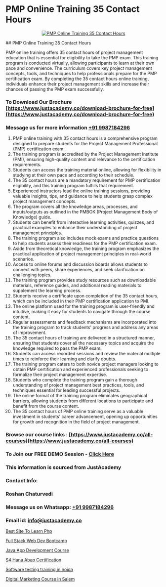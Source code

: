 # PMP Online Training 35 Contact Hours

<p align="center">
  <a href="https://justacademy.co/course-detail/pmp-certification-training">
    <img src="https://justacademy.co/storage2/course_image/1709713463_course_image.webp" alt="PMP Online Training 35 Contact Hours">
  </a>
</p>
## PMP Online Training 35 Contact Hours

PMP online training offers 35 contact hours of project management education that is essential for eligibility to take the PMP exam. This training program is conducted virtually, allowing participants to learn at their own pace and convenience. The curriculum covers key project management concepts, tools, and techniques to help professionals prepare for the PMP certification exam. By completing the 35 contact hours online training, individuals enhance their project management skills and increase their chances of passing the PMP exam successfully.
### To Download Our Brochure [https://www.justacademy.co/download-brochure-for-free](https://www.justacademy.co/download-brochure-for-free)
### Message us for more information [+91 9987184296](https://api.whatsapp.com/send?phone=919987184296)
1) PMP online training with 35 contact hours is a comprehensive program designed to prepare students for the Project Management Professional (PMP) certification exam.
2) The training program is accredited by the Project Management Institute (PMI), ensuring high-quality content and relevance to the certification requirements.
3) Students can access the training material online, allowing for flexibility in studying at their own pace and according to their schedule.
4) The 35 contact hours are a mandatory requirement for PMP certification eligibility, and this training program fulfills that requirement.
5) Experienced instructors lead the online training sessions, providing valuable insights, tips, and guidance to help students grasp complex project management concepts.
6) The program covers all the knowledge areas, processes, and inputs/outputs as outlined in the PMBOK (Project Management Body of Knowledge) guide.
7) Students can benefit from interactive learning activities, quizzes, and practical examples to enhance their understanding of project management principles.
8) The training program also includes mock exams and practice questions to help students assess their readiness for the PMP certification exam.
9) Aside from theoretical knowledge, the training program emphasizes the practical application of project management principles in real-world scenarios.
10) Access to online forums and discussion boards allows students to connect with peers, share experiences, and seek clarification on challenging topics.
11) The training program provides study resources such as downloadable materials, reference guides, and additional reading materials to supplement the learning process.
12) Students receive a certificate upon completion of the 35 contact hours, which can be included in their PMP certification application to PMI.
13) The online platform used for the training program is user-friendly and intuitive, making it easy for students to navigate through the course content.
14) Regular assessments and feedback mechanisms are incorporated into the training program to track students' progress and address any areas of improvement.
15) The 35 contact hours of training are delivered in a structured manner, ensuring that students cover all the necessary topics and acquire the knowledge required to pass the PMP exam.
16) Students can access recorded sessions and review the material multiple times to reinforce their learning and clarify doubts.
17) The training program caters to both novice project managers looking to obtain PMP certification and experienced professionals seeking to formalize their project management expertise.
18) Students who complete the training program gain a thorough understanding of project management best practices, tools, and techniques essential for leading successful projects.
19) The online format of the training program eliminates geographical barriers, allowing students from different locations to participate and benefit from the course content.
20) The 35 contact hours of PMP online training serve as a valuable investment in students' career advancement, opening up opportunities for growth and recognition in the field of project management.

### Browse our course links : [https://www.justacademy.co/all-courses](https://www.justacademy.co/all-courses) 
### To Join our FREE DEMO Session - [Click Here](https://www.justacademy.co/register-for-course-demo)


### This information is sourced from JustAcademy
### Contact Info:
### Roshan Chaturvedi
### Message us on Whatsapp: [+91 9987184296](https://api.whatsapp.com/send?phone=919987184296)
### Email id: [info@justacademy.co](mailto:info@justacademy.co)
                
[Best Site To Learn Php](https://www.linkedin.com/pulse/best-site-learn-php-justacademy-chicago-gcp2f?trackingId=3aCIZ50B7FTFGIIw1oNwkA%3D%3D&lipi=urn%3Ali%3Apage%3Ad_flagship3_company_admin%3BCp0x2GOYQ7yuHLQJq%2Fwubg%3D%3D)

[Full Stack Web Dev Bootcamp](https://www.linkedin.com/pulse/full-stack-web-dev-bootcamp-justacademy-beangaluru-tlnwc/)

[Java App Development Course](https://medium.com/@shivamja27/java-app-development-course-166eecb217cb)

[S4 Hana Abap Certification](https://medium.com/@AkashSingh2052/s4-hana-abap-certification-18fd7b200148)

[Software testing training in noida](https://justacademyin.github.io/justacademy/software-testing-training-in-noida)

[Digital Marketing Course in Salem](https://justacademyin.github.io/justacademy/digital-marketing-course-in-salem)

